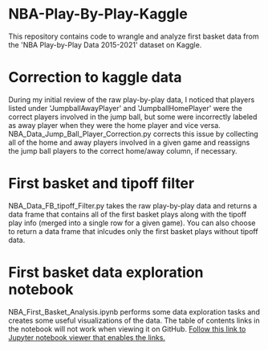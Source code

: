 # NBA-Play-By-Play-Kaggle
This repository contains code to wrangle and analyze first basket data from the 'NBA Play-by-Play Data 2015-2021' dataset on Kaggle.

# Correction to kaggle data
During my initial review of the raw play-by-play data, I noticed that players listed under 'JumpballAwayPlayer' and 'JumpballHomePlayer'
were the correct players involved in the jump ball, but some were incorrectly labeled as away player when they were the home player
and vice versa. NBA_Data_Jump_Ball_Player_Correction.py corrects this issue by collecting all of the home and away players involved
in a given game and reassigns the jump ball players to the correct home/away column, if necessary.

# First basket and tipoff filter
NBA_Data_FB_tipoff_Filter.py takes the raw play-by-play data and returns a data frame that contains all of the first basket plays along with
the tipoff play info (merged into a single row for a given game). You can also choose to return a data frame that inlcudes only the first basket plays
without tipoff data.

# First basket data exploration notebook
NBA_First_Basket_Analysis.ipynb performs some data exploration tasks and creates some useful visualizations of the data. The table of contents links in the notebook will not work when viewing it on GitHub. [Follow this link to Jupyter notebook viewer that enables the links.](https://nbviewer.org/github/Cory-DeDell/NBA-Play-By-Play-Kaggle/blob/main/NBA_First_Basket_Analysis.ipynb)
